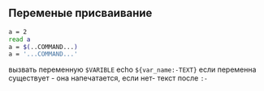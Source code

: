 ## Переменые присваивание
```bash
a = 2
read a
a = $(..COMMAND...)
a = '...COMMAND...'
```

вызвать переменную ```$VARIBLE```
echo ```${var_name:-TEXT}``` если переменна существует - она напечатается, если нет- текст после ```:-```
